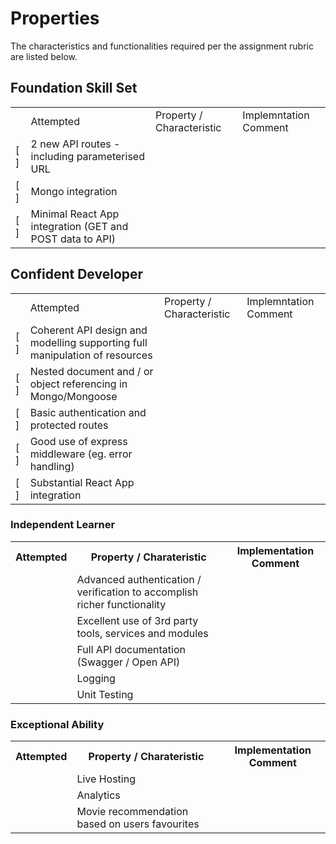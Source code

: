 # Properties

The characteristics and functionalities required per the assignment rubric are listed below.

## Foundation Skill Set
<table>
    <th>
        <td>
            Attempted
        </td>
        <td>
            Property / Characteristic
        </td>
        <td>
            Implemntation Comment
        </td>
    </th>
    <tr>
        <td>
            [ ]
        </td>
        <td>
            2 new API routes - including parameterised URL
        </td>
        <td>
        </td>
    </tr>
    <tr>
        <td>[ ]</td>
        <td>Mongo integration</td>
        <td></td>
    </tr>
    <tr>
        <td>[ ]</td>
        <td>Minimal React App integration (GET and POST data to API)</td>
        <td></td>
    </tr>
</table>

## Confident Developer
<table>
    <th>
        <td>
            Attempted
        </td>
        <td>
            Property / Characteristic
        </td>
        <td>
            Implemntation Comment
        </td>
    </th>
    <tr>
        <td>
            [ ]
        </td>
        <td>
            Coherent API design and modelling supporting full manipulation of resources
        </td>
        <td>
        </td>
    </tr>
    <tr>
        <td>[ ]</td>
        <td>
            Nested document and / or object referencing in Mongo/Mongoose
        </td>
        <td>
        </td>
    </tr>
    <tr>
        <td>[ ]</td>
        <td>Basic authentication and protected routes</td>
        <td></td>
    </tr>
    <tr>
        <td>[ ]</td>
        <td>Good use of express middleware (eg. error handling)</td>
        <td></td>
    </tr>
    <tr>
        <td>[ ]</td>
        <td>Substantial React App integration</td>
        <td></td>
    </tr>
</table>

### Independent Learner
<table>
    <tr>
        <th>Attempted</th>
        <th>Property / Charateristic</th>
        <th>Implementation Comment</th>
    </tr>
    <tr>
        <td></td>
        <td>Advanced authentication / verification to accomplish richer functionality</td>
        <td></td>
    </tr>
    <tr>
        <td></td>
        <td>Excellent use of 3rd party tools, services and modules</td>
        <td></td>
    </tr>
    <tr>
        <td></td>
        <td>Full API documentation (Swagger / Open API)</td>
        <td></td>
    </tr>
    <tr>
        <td></td>
        <td>Logging</td>
        <td></td>
    </tr>
    <tr>
        <td></td>
        <td>Unit Testing</td>
        <td></td>
    </tr>
</table>

### Exceptional Ability
<table>
    <tr>
        <th>Attempted</th>
        <th>Property / Charateristic</th>
        <th>Implementation Comment</th>
    </tr>
    <tr>
        <td></td>
        <td>Live Hosting</td>
        <td></td>
    </tr>
    <tr>
        <td></td>
        <td>Analytics</td>
        <td></td>
    </tr>
    <tr>
        <td></td>
        <td>Movie recommendation based on users favourites</td>
        <td></td>
    </tr>
</table>

